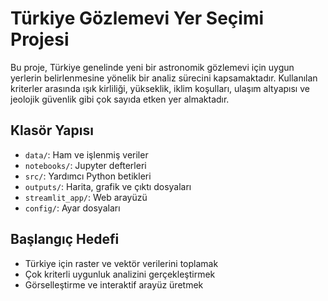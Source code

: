 # Türkiye Gözlemevi Yer Seçimi Projesi

Bu proje, Türkiye genelinde yeni bir astronomik gözlemevi için uygun yerlerin belirlenmesine yönelik bir analiz sürecini kapsamaktadır. Kullanılan kriterler arasında ışık kirliliği, yükseklik, iklim koşulları, ulaşım altyapısı ve jeolojik güvenlik gibi çok sayıda etken yer almaktadır.

## Klasör Yapısı

- `data/`: Ham ve işlenmiş veriler
- `notebooks/`: Jupyter defterleri
- `src/`: Yardımcı Python betikleri
- `outputs/`: Harita, grafik ve çıktı dosyaları
- `streamlit_app/`: Web arayüzü
- `config/`: Ayar dosyaları

## Başlangıç Hedefi

- Türkiye için raster ve vektör verilerini toplamak
- Çok kriterli uygunluk analizini gerçekleştirmek
- Görselleştirme ve interaktif arayüz üretmek
